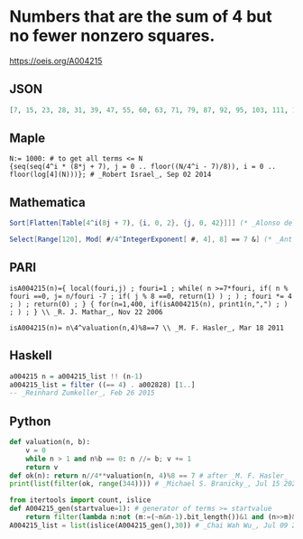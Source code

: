 # Numbers that are the sum of 4 but no fewer nonzero squares\.
https://oeis.org/A004215
## JSON
```JSON
[7, 15, 23, 28, 31, 39, 47, 55, 60, 63, 71, 79, 87, 92, 95, 103, 111, 112, 119, 124, 127, 135, 143, 151, 156, 159, 167, 175, 183, 188, 191, 199, 207, 215, 220, 223, 231, 239, 240, 247, 252, 255, 263, 271, 279, 284, 287, 295, 303, 311, 316, 319, 327, 335, 343]
```
## Maple
```Maple
N:= 1000: # to get all terms <= N
{seq(seq(4^i * (8*j + 7), j = 0 .. floor((N/4^i - 7)/8)), i = 0 .. floor(log[4](N)))}; # _Robert Israel_, Sep 02 2014
```
## Mathematica
```Mathematica
Sort[Flatten[Table[4^i(8j + 7), {i, 0, 2}, {j, 0, 42}]]] (* _Alonso del Arte_, Jul 05 2005 *)
```
```Mathematica
Select[Range[120], Mod[ #/4^IntegerExponent[ #, 4], 8] == 7 &] (* _Ant King_, Oct 14 2010 *)
```
## PARI
```PARI
isA004215(n)={ local(fouri,j) ; fouri=1 ; while( n >=7*fouri, if( n % fouri ==0, j= n/fouri -7 ; if( j % 8 ==0, return(1) ) ; ) ; fouri *= 4 ; ) ; return(0) ; } { for(n=1,400, if(isA004215(n), print1(n,",") ; ) ; ) ; } \\ _R. J. Mathar_, Nov 22 2006
```
```PARI
isA004215(n)= n\4^valuation(n,4)%8==7 \\ _M. F. Hasler_, Mar 18 2011
```
## Haskell
```Haskell
a004215 n = a004215_list !! (n-1)
a004215_list = filter ((== 4) . a002828) [1..]
-- _Reinhard Zumkeller_, Feb 26 2015
```
## Python
```Python
def valuation(n, b):
    v = 0
    while n > 1 and n%b == 0: n //= b; v += 1
    return v
def ok(n): return n//4**valuation(n, 4)%8 == 7 # after _M. F. Hasler_
print(list(filter(ok, range(344)))) # _Michael S. Branicky_, Jul 15 2021
```
```Python
from itertools import count, islice
def A004215_gen(startvalue=1): # generator of terms >= startvalue
    return filter(lambda n:not (m:=(~n&n-1).bit_length())&1 and (n>>m)&7==7,count(max(startvalue,1)))
A004215_list = list(islice(A004215_gen(),30)) # _Chai Wah Wu_, Jul 09 2022
```
